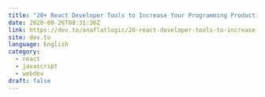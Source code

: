 ```yaml
---
title: "20+ React Developer Tools to Increase Your Programming Productivity"
date: 2020-08-26T08:31:36Z
link: https://dev.to/anaflatlogic/20-react-developer-tools-to-increase-your-programming-productivity-1nfn?utm_medium=RSS&utm_source=news.12bit.vn
site: dev.to
language: English
category:
  - react
  - javascript
  - webdev
draft: false
---
```

